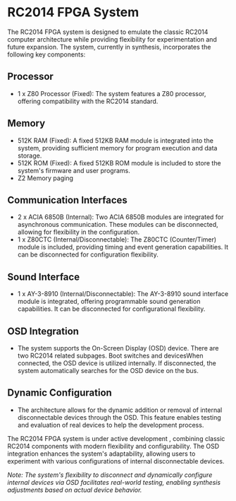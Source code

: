 # RC2014 FPGA System

The RC2014 FPGA system is designed to emulate the classic RC2014 computer architecture while providing flexibility for experimentation and future expansion. The system, currently in synthesis, incorporates the following key components:

## Processor
- 1 x Z80 Processor (Fixed): The system features a Z80 processor, offering compatibility with the RC2014 standard.

## Memory
- 512K RAM (Fixed): A fixed 512KB RAM module is integrated into the system, providing sufficient memory for program execution and data storage.
- 512K ROM (Fixed): A fixed 512KB ROM module is included to store the system's firmware and user programs.
- Z2 Memory paging
## Communication Interfaces
- 2 x ACIA 6850B (Internal): Two ACIA 6850B modules are integrated for asynchronous communication. These modules can be disconnected, allowing for flexibility in the configuration.
- 1 x Z80CTC (Internal/Disconnectable): The Z80CTC (Counter/Timer) module is included, providing timing and event generation capabilities. It can be disconnected for configuration flexibility.

## Sound Interface
- 1 x AY-3-8910 (Internal/Disconnectable): The AY-3-8910 sound interface module is integrated, offering programmable sound generation capabilities. It can be disconnected for configurational flexibility.

## OSD Integration
- The system supports the On-Screen Display (OSD) device. There are two RC2014 related subpages. Boot switches and devicesWhen connected, the OSD device is utilized internally. If disconnected, the system automatically searches for the OSD device on the bus.

## Dynamic Configuration
- The architecture allows for the dynamic addition or removal of internal disconnectable devices through the OSD. This feature enables testing and evaluation of real devices to  help the development process.

The RC2014 FPGA system is under active development , combining classic RC2014 components with modern flexibility and configurability. The OSD integration enhances the system's adaptability, allowing users to experiment with various configurations of internal disconnectable devices.

*Note: The system's flexibility to disconnect and dynamically configure internal devices via OSD facilitates real-world testing, enabling synthesis adjustments based on actual device behavior.*
